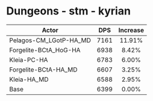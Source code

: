 # Dungeons - stm - kyrian
| Actor | DPS | Increase |
|---|:---:|:---:|
|Pelagos-CM_LGotP-HA_MD|7161|11.91%|
|Forgelite-BCtA_HoG-HA|6938|8.42%|
|Kleia-PC-HA|6783|6.00%|
|Forgelite-BCtA-HA_MD|6607|3.25%|
|Kleia-HA_MD|6588|2.95%|
|Base|6399|0.00%|
